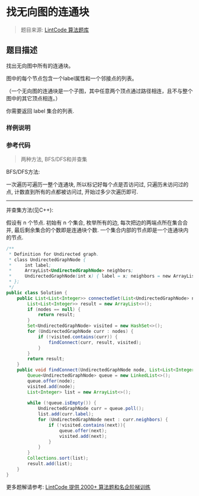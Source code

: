 # 找无向图的连通块
 > 题目来源: [LintCode 算法题库](https://www.lintcode.com/problem/find-the-connected-component-in-the-undirected-graph/?utm_source=sc-github-wzz)
 ## 题目描述
 找出无向图中所有的连通块。

图中的每个节点包含一个label属性和一个邻接点的列表。

（一个无向图的连通块是一个子图，其中任意两个顶点通过路径相连，且不与整个图中的其它顶点相连。）

你需要返回 label 集合的列表.
 ### 样例说明
 
 ### 参考代码
 > 两种方法, BFS/DFS和并查集

BFS/DFS方法:

一次遍历可遍历一整个连通块, 所以标记好每个点是否访问过, 只遍历未访问过的点, 计数直到所有的点都被访问过, 开始过多少次遍历即可.

---

并查集方法(见C++):

假设有 n 个节点. 初始有 n 个集合, 枚举所有的边, 每次把边的两端点所在集合合并, 最后剩余集合的个数即是连通块个数. 一个集合内部的节点即是一个连通块内的节点.
```java
/**
 * Definition for Undirected graph.
 * class UndirectedGraphNode {
 *     int label;
 *     ArrayList<UndirectedGraphNode> neighbors;
 *     UndirectedGraphNode(int x) { label = x; neighbors = new ArrayList<UndirectedGraphNode>(); }
 * };
 */
public class Solution {
    public List<List<Integer>> connectedSet(List<UndirectedGraphNode> nodes) {
        List<List<Integer>> result = new ArrayList<>();
        if (nodes == null) {
            return result;
        }
        Set<UndirectedGraphNode> visited = new HashSet<>();
        for (UndirectedGraphNode curr : nodes) {
            if (!visited.contains(curr)) {
                findConnect(curr, result, visited);
            }
        }
        return result;
    }
    public void findConnect(UndirectedGraphNode node, List<List<Integer>> result, Set<UndirectedGraphNode> visited) {
        Queue<UndirectedGraphNode> queue = new LinkedList<>();
        queue.offer(node);
        visited.add(node);
        List<Integer> list = new ArrayList<>();
        
        while (!queue.isEmpty()) {
            UndirectedGraphNode curr = queue.poll();
            list.add(curr.label);
            for (UndirectedGraphNode next : curr.neighbors) {
                if (!visited.contains(next)){
                    queue.offer(next);
                    visited.add(next);
                }
            }
        }
        Collections.sort(list);
        result.add(list);
    }
}
```
 更多题解请参考: [LintCode 提供 2000+ 算法题和名企阶梯训练](https://www.lintcode.com/problem/?utm_source=sc-github-wzz)